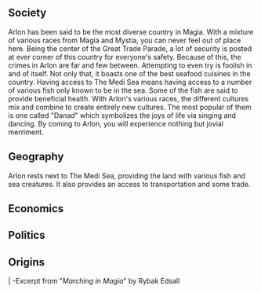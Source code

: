 
## Society
Arlon has been said to be the most diverse country in Magia. With a mixture of various races from Magia and Mystia, you can never feel out of place here. Being the center of the Great Trade Parade, a lot of security is posted at ever corner of this country for everyone's safety. Because of this, the crimes in Arlon are far and few between. Attempting to even try is foolish in and of itself.
Not only that, it boasts one of the best seafood cuisines in the country. Having access to The Medi Sea means having access to a number of various fish only known to be in the sea. Some of the fish are said to provide beneficial health.
With Arlon's various races, the different cultures mix and combine to create entirely new cultures. The most popular of them is one called "Danad" which symbolizes the joys of life via singing and dancing. By coming to Arlon, you will experience nothing but jovial merriment.

## Geography
Arlon rests next to The Medi Sea, providing the land with various fish and sea creatures. It also provides an access to transportation and some trade.

## Economics


## Politics


## Origins







|                                                                                                                    -Excerpt from "*Marching in Magia*" by Rybak Edsall
